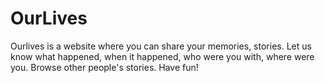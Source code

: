 # OurLives

Ourlives is a website where you can share your memories, stories. Let us know what happened, when it happened, who were you with, where were you. Browse other people's stories. Have fun!
